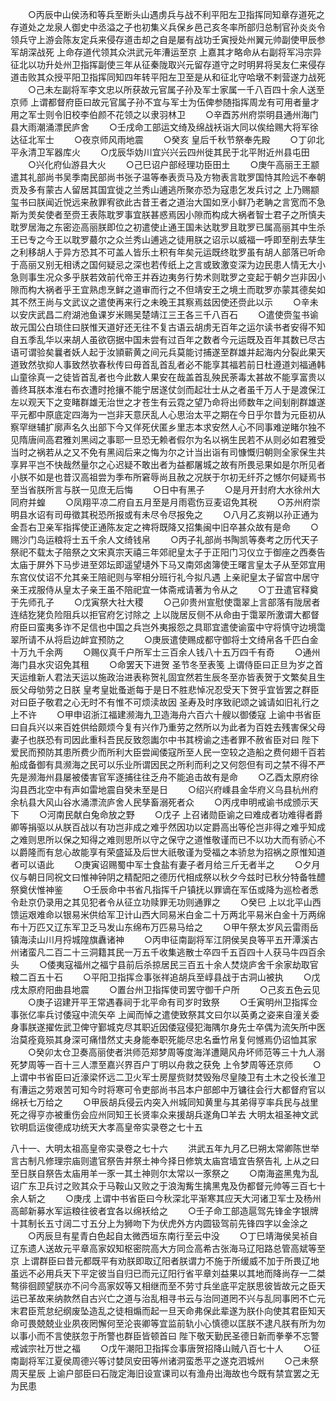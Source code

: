 <!-- { "loadSidebar": true } -->
　　○丙辰中山侯汤和等兵至断头山遇虏兵与战不利平阳左卫指挥同知章存道死之存道处之龙泉人御史中丞溢之子也初集义兵保乡邑己亥冬率所部归总制官孙炎炎令领兵守上游会陈友定兵来侵存道击却之自是屡有战功壬寅授处州翼元帅副使甲辰参军胡深战死  上命存道代领其众洪武元年漕运至京  上嘉其才略命从右副将军冯宗异征北以功升处州卫指挥副使三年从征秦陇取兴元留存道守之时明昇将吴友仁来侵存道击败其众授平阳卫指挥同知四年转平阳左卫至是从和征北守哈墩不剌营遂力战死
　　○己未左副将军李文忠以所获故元官属子孙及军士家属一千八百四十余人送至京师  上谓都督府臣曰故元官属子孙不宜与军士为伍俾参随指挥周龙有可用者量才用之军士则令旧校李伯颜不花领之以隶羽林卫
　　○辛酉苏州府崇明县通州海门县大雨潮涌漂民庐舍
　　○壬戌命工部运文绮及绵战袄诣大同以俟给赐大将军徐达征北军士
　　○夜京师风雨地震
　　○癸亥  皇后千秋节祭奉先殿
　　○丁卯北平永清卫军器库火
　　○戊辰华妫川宜兴兴云四州徙其民于北平附近州县屯田
　　○兴化府仙游县大火
　　○己巳诏户部经理功臣田土
　　○庚午高丽王王颛遣其礼部尚书吴季南民部尚书张子温等奉表贡马及方物表言耽罗国恃其险远不奉朝贡及多有蒙古人留居其国宜徙之兰秀山逋逃所聚亦恐为寇患乞发兵讨之  上乃赐颛玺书曰朕闻近悦远来赦罪宥欲此古昔王者之道治大国如烹小鲜乃老聃之言宽而不急斯为羙矣使者至赍王表陈耽罗事宜朕甚惑焉因小隙而构成大祸者智士君子之所慎夫耽罗居海之东密迩高丽朕即位之初遣使止通王国未达耽罗且耽罗已属高丽其中生杀王已专之今王以耽罗蕞尔之众兰秀山逋逃之徒用朕之诏示以威福一呼即至削去孳生之利移胡人于异方恐其不可盖人皆乐土积有年矣元运既终耽罗虽有胡人部落已听命于高丽又别无相诱之国何疑忌之深也若传纸上之言或致激变深为边民患人情无大小急则事生况众多乎朕若效前代帝王并吞边夷务行势术则耽罗之变起于朝夕岂非因小隙而构大祸者乎王宜熟虑烹鲜之道审而行之不但靖安王之境土而耽罗亦蒙其德矣如其不然王尚与文武议之遣使再来行之未晚王其察焉兹因使还赍此以示
　　○辛未以安庆武昌二府湖池鱼课岁米赐吴楚靖江三王各三千八百石
　　○遣使赍玺书谕故元国公白琐住曰朕惟天道好还无往不复古语云胡虏无百年之运尔读书者安得不知自五季乱华以来胡人虽欲窃据中国未尝有过百年之数者今元运既及百年其数已尽古语可谓验矣曩者妖人起于汝頴蕲黄之间元兵莫能讨捕遂至群雄并起海内分裂此果天道致然欤抑人事致然欤春秋传曰毋首乱首乱者必不能享其福若前日杜遵道刘福通韩山童徐真一之徒皆首乱者也今此数人果安在哉盖首乱殃民荼毒太甚故不能享富贵以善终耳朕本淮右布衣遭时抢攘不能宁居遂仗剑而起壮士从之者虽千万人于是渡保江左以观天下之变睹群雄无治世之才苍生有云霓之望乃命将出师数年之间刬削群雄遂平元都中原底定四海为一岂非天意厌乱人心思治太平之期在今日乎尔昔为元臣初从察罕继辅扩廓声名久出部下今又佯死伏匿乡里志本求安然人心不同事难逆睹尔独不见隋唐间高君雅刘黑闼之事耶一旦恐无赖者假尔为名以祸生民若不从则必如君雅受当时之祸若从之又不免有黑闼后来之悔为尔之计当出诣有司慷慨归朝则全家保生共享昇平岂不快哉然量尔之心迟疑不敢出者为益都屠城之故有所畏忌果如是尔所见者小朕不如是也昔汉高祖尝为季布所窘辱尚且赦之况朕于尔初无纤芥之憾尔何疑焉书至当省朕所言与朕一见庶无后悔
　　○日中有黑子
　　○是月开封府大水徐州大同府并蝗
　　○凤翔平凉二府自五月至是月雨雹伤豆麦诏免其税
　　○苏州府崇明县水诏有司毋徵其税恐所报或有未尽令尽报免之
　　○八月乙亥朔以孙正通为金吾右卫亲军指挥使正通陈友定之禆将既降又招集闽中旧卒甚众故有是命
　　○赐沙门岛运粮将士五千余人文绮钱帛
　　○丙子礼部尚书陶凯等奏考之历代天子祭祀不载太子陪祭之文宋真宗天禧三年郊祀皇太子于正阳门习仪立于御座之西奏告太庙于屏外下马步进至郊坛即遥望壝外下马又南郊卤簿使王曙言皇太子从至郊宜用东宫仪仗诏不允其亲王陪祀则与宰相分班行礼今拟凡遇  上亲祀皇太子留宫中居守亲王戎服侍从皇太子亲王虽不陪祀宜一体斋戒请著为令从之
　　○丁丑遣官释奠于先师孔子
　　○戊寅祭大社大稷
　　○己卯贵州宣慰使霭翠上言部落有陇居者连结犵狫负险阻兵以拒官府乞讨除之  上以陇居反侧不从命由于霭翠所激谓大都督府臣曰蛮夷多诈不足信也中国之兵岂外夷报怨之具耶宜遣使谕蛮中守将慎守边境霭翠所请不从将启边衅宜预防之
　　○庚辰遣使赐成都守御将士文绮帛各千匹白金十万九千余两
　　○赐仪真千户所军士三百余人钱八十五万四千有奇
　　○通州海门县水灾诏免其租
　　○命罢天下进贺  圣节冬至表笺  上谓侍臣曰正旦为岁之首天运维新人君法天运以施政治进表称贺礼固宜然若生辰冬至亦皆表贺于文繁矣且生辰父母劬劳之日朕  皇考皇妣蚤逝每于是日不胜悲悼况忍受天下贺乎宜皆罢之群臣对曰臣子敬君之心无时不有惟不可烦渎故因  圣寿及时序致祀颂之诚请如旧礼行之  上不许
　　○甲申诏浙江福建濒海九卫造海舟六百六十艘以御倭寇  上谕中书省臣曰自兵兴以来百姓供给颇烦今复有兴作乃重劳之然所以为此者为百姓去残害保父母妻子也朕恐有司因此重科吾民反致怨讟尔中书其榜谕之违者罪不赦省臣对曰  陛下爱民而预防其患所费少而所利大臣尝闻倭寇所至人民一空较之造船之费何翅千百若船成备御有具濒海之民可以乐业所谓因民之所利而利之又何怨但有司之禁不得不严先是濒海州县屡被倭害官军逐捕往往乏舟不能追击故有是命
　　○乙酉太原府徐沟县西北空中有声如雷地震自癸未至是日
　　○绍兴府嵊县金华府义乌县杭州府余杭县大风山谷水涌漂流庐舍人民孳畜溺死者众
　　○丙戌申明戒谕书成颁示天下
　　○河南民献白兔命放之野
　　○戊子  上召诸勋臣谕之曰难成者功难得者爵卿等捐驱以从朕百战以有功岂非成之难乎然因功以定爵高出等伦岂非得之难乎知成之难则思所以保之知得之难则思所以守之保守之道惟敬谨而已不以功大而有骄心不以爵隆而有怠心故能享有荣盛延及后世大祇敬谨为受福之本骄怠为招祸之原惟知道者可以语此
　　○庚寅诏赐蜀中军士食盐有妻子者月给三斤无者半之
　　○夕月仪与朝日同祝文曰惟神钟阴之精配阳之德历代相成祭以秋夕今兹时已秋分特备牲醴祭奠伏惟神鉴
　　○壬辰命中书省凡指挥千户镇抚以罪谪在军伍或降为巡检者悉令赴京仍录用之其见犯者令从征立功赎罪无功则通罪之
　　○癸巳  上以北平山西馈运艰难命以银易米供给军卫计山西大同易米白金二十万两北平易米白金十万两绵布十万匹又辽东军卫乏马发山东绵布万匹易马给之
　　○甲午祭太岁风云雷雨岳镇海渎山川月捋城隍旗纛诸神
　　○丙申征南副将军江阴侯吴良等平五开潭溪古州诸蛮凡二百二十三洞籍其民一万五千收集逃散士卒四千五百四十人获马牛四百余头
　　○倭夷寇福州之福宁县前后杀掠居民三百五十余人焚烧庐舍千余家劫取官粮二百五十石
　　○平阳卫指挥佥事张祥追胡兵至崞县战于古洞山被执
　　○戊戌太原府阳曲县地震
　　○置台州卫指挥使司罢守御千户所
　　○己亥五色云见
　　○庚子诏建开平王常遇春祠于北平命有司岁时致祭
　　○壬寅明州卫指挥佥事张亿率兵讨倭寇中流矢卒  上闻而悼之遣使致祭其文曰尔以英勇之姿来自潼关委身事朕遂擢佐武卫俾守鄞城克尽其职近因倭寇侵犯海隅尔身先士卒偶为流矢所中医治莫痊竟殒其身深可痛惜然丈夫身能奉职死能尽忠名垂竹帛复何憾焉仍诏恤其家
　　○癸卯太仓卫奏高丽使者洪师范郑梦周等度海洋遭飓风舟坏师范等三十九人溺死梦周等一百十三人漂至嘉兴界百户丁明以舟救之获免  上令梦周等还京师
　　○上谓中书省臣曰近濠梁怀远二卫火军士房屋赀财焚毁殆尽皇陵卫有土木之役长淮卫有漕运之劳艰苦可知今时将寒可令吏部尚书吕本户部郎中万镛往会行大都督府官以绵袄七万给之
　　○甲辰胡兵侵云内突入州城同知黄里与其弟得亨率兵民与战里死之得亨亦被重伤会应州同知王长贤率众来援胡兵遂角□羊去
大明太祖圣神文武钦明启运俊德成功统天大孝高皇帝实录卷之七十五

八十一、大明太祖高皇帝实录卷之七十六
　　洪武五年九月乙巳朔太常卿陈世举言古制凡修理宗庙则遣官祭告并祭土神今择日修筑太庙宫墙宜告祭告礼  上从之曰至日朕自祭告太庙用羊一豕一其土神则尔太常以一豕祭之
　　○南海盗黑鬼为乱诏广东卫兵讨之败其众于马鞍山又败之于浪淘觜生擒黑鬼及伪都督元帅等三百七十余人斩之
　　○庚戌  上谓中书省臣曰今秋深北平渐寒其应天大河诸卫军士及杨州高邮新募水军运粮往彼者宜各以绵袄给之
　　○壬子命工部造扈驾先锋金字银牌十其制长五寸阔二寸五分上为狮吻下为伏虎外方内圆钑驾前先锋四字以金涂之
　　○丙辰旦有星青白色起自太微西垣东南行至云中没
　　○丁巳靖海侯吴祯自辽东遗人送故元平章高家奴知枢密院高大方同佥高希古张海马辽阳路总管高斌等至京  上谓群臣曰昔元都既平有劝朕即取辽阳者朕谓力不施于所缓威不加于所畏辽地虽远不必用兵天下平定彼当自归已而元辽阳行省平章刘益果以其地而降尚存一二桀骜徘徊顾望朕亦不问今高家奴等又相继而至不劳寸兵坐底平定朕思彼皆故元之臣天运已革故来纳款然自古兴亡之道与治乱相寻书云与治同道罔不兴与乱同事罔不亡元末君臣荒怠纪纲废坠造乱之徒相煽而起一旦天命弗保此辈遂为朕仆向使其君臣知天命可畏兢兢业业夙夜罔懈何至沦丧卿等宜监前轨小心慎德以匡朕不逮凡朕有所为勿以事小而不言使朕忽于所警也群臣皆顿首曰  陛下敬天勤民圣德日新而拳拳不忘警戒诚宗社万世之福
　　○戊午潮阳卫指挥佥事唐贺招降山贼八百七十人
　　○征南副将军江夏侯周德兴等讨婪凤安田等州诸洞蛮悉平之遂克泗城州
　　○己未祭周天星辰  上谕户部臣曰石陇定海旧设宣课司以有渔舟出海故也今既有禁宜罢之无为民患
